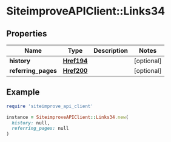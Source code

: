 # SiteimproveAPIClient::Links34

## Properties

| Name | Type | Description | Notes |
| ---- | ---- | ----------- | ----- |
| **history** | [**Href194**](Href194.md) |  | [optional] |
| **referring_pages** | [**Href200**](Href200.md) |  | [optional] |

## Example

```ruby
require 'siteimprove_api_client'

instance = SiteimproveAPIClient::Links34.new(
  history: null,
  referring_pages: null
)
```

